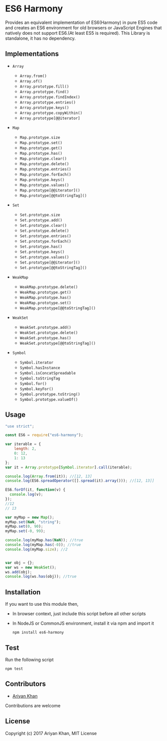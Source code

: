 # ES6 Harmony

Provides an equivalent implementation of ES6(Harmony)
in pure ES5 code and creates an ES6 environment for old browsers or
JavaScript Engines that natively does not support ES6.(At least ES5 is required).
This Library is standalone, it has no dependency.
     
## Implementations

* `Array`

    * `Array.from()`
    * `Array.of()`
    * `Array.prototype.fill()`
    * `Array.prototype.find()`
    * `Array.prototype.findIndex()`
    * `Array.prototype.entries()`
    * `Array.prototype.keys()`
    * `Array.prototype.copyWithin()`
    * `Array.prototype[@@iterator]`
    
* `Map`

    * `Map.prototype.size`
    * `Map.prototype.set()`
    * `Map.prototype.get()`
    * `Map.prototype.has()`
    * `Map.prototype.clear()`
    * `Map.prototype.delete()`
    * `Map.prototype.entries()`
    * `Map.prototype.forEach()`
    * `Map.prototype.keys()`
    * `Map.prototype.values()`
    * `Map.prototype[@@iterator]()`
    * `Map.prototype[@@toStringTag]()`
    
* `Set`

    * `Set.prototype.size`
    * `Set.prototype.add()`
    * `Set.prototype.clear()`
    * `Set.prototype.delete()`
    * `Set.prototype.entries()`
    * `Set.prototype.forEach()`
    * `Set.prototype.has()`
    * `Set.prototype.keys()`
    * `Set.prototype.values()`
    * `Set.prototype[@@iterator]()`
    * `Set.prototype[@@toStringTag]()`
    
* `WeakMap`

    * `WeakMap.prototype.delete()`
    * `WeakMap.prototype.get()`
    * `WeakMap.prototype.has()`
    * `WeakMap.prototype.set()`
    * `WeakMap.prototype[@@toStringTag]()`
    
* `WeakSet`

    * `WeakSet.prototype.add()`
    * `WeakSet.prototype.delete()`
    * `WeakSet.prototype.has()`
    * `WeakSet.prototype[@@toStringTag]()`
    
* `Symbol`

    * `Symbol.iterator`
    * `Symbol.hasInstance`
    * `Symbol.isConcatSpreadable`
    * `Symbol.toStringTag`
    * `Symbol.for()`
    * `Symbol.keyFor()`
    * `Symbol.prototype.toString()`
    * `Symbol.prototype.valueOf()`
    
## Usage
    
```javascript
"use strict";

const ES6 = require("es6-harmony");

var iterable = {
    length: 2,
    0: 12,
    1: 13
};
var it = Array.prototype[Symbol.iterator].call(iterable);

console.log(Array.from(it)); //[12, 13]
console.log(ES6.spreadOperator([].spread(it).array())); //[12, 13]]

ES6.forOf(it, function(v) {
  console.log(v);
});
//12
// 13

var myMap = new Map();
myMap.set(NaN, "string");
myMap.set(0, 90);
myMap.set(-0, 99);

console.log(myMap.has(NaN)); //true
console.log(myMap.has(-0)); //true
console.log(myMap.size); //2


var obj = {};
var ws = new WeakSet();
ws.add(obj);
console.log(ws.has(obj)); //true

```
    
## Installation

If you want to use this module then,
* In browser context, just include this script before all other scripts
* In NodeJS or CommonJS environment, install it via npm and import it

     `npm install es6-harmony`    
     
## Test
Run the following script

   `npm test`
     
## Contributors
   * [Ariyan Khan](https://github.com/ariyankhan)
   
   Contributions are welcome
   
## License
Copyright (c) 2017 Ariyan Khan, MIT License
    
    